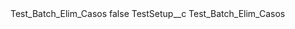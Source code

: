 <?xml version="1.0" encoding="UTF-8"?>
<CustomMetadata xmlns="http://soap.sforce.com/2006/04/metadata" xmlns:xsi="http://www.w3.org/2001/XMLSchema-instance" xmlns:xsd="http://www.w3.org/2001/XMLSchema">
    <label>Test_Batch_Elim_Casos</label>
    <protected>false</protected>
    <values>
        <field>TestSetup__c</field>
        <value xsi:type="xsd:string">Test_Batch_Elim_Casos</value>
    </values>
</CustomMetadata>

